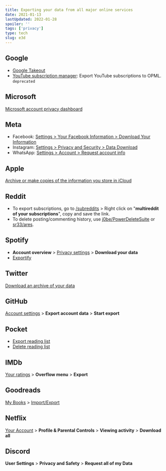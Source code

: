 ```yaml
---
title: Exporting your data from all major online services
date: 2021-01-13
lastUpdated: 2022-01-28
spoiler: ''
tags: ['privacy']
type: tech
slug: e3d
---
```


## Google

- [Google Takeout](https://takeout.google.com/)
- [YouTube subscription manager](https://youtube.com/subscription_manager): Export YouTube subscriptions to OPML. `deprecated`

## Microsoft

[Microsoft account privacy dashboard](https://account.microsoft.com/privacy)

## Meta

- Facebook: [Settings > Your Facebook Information > Download Your Information](https://www.facebook.com/dyi/)
- Instagram: [Settings > Privacy and Security > Data Download](https://www.instagram.com/download/request/)
- WhatsApp: [Settings > Account > Request account info](https://faq.whatsapp.com/general/account-and-profile/how-to-request-your-account-information/)

## Apple

[Archive or make copies of the information you store in iCloud](https://support.apple.com/en-us/HT204055)

## Reddit

- To export subscriptions, go to [/subreddits](https://reddit.com/subreddits) > Right click on "**multireddit of your subscriptions**", copy and save the link.
- To delete posting/commenting history, use [j0be/PowerDeleteSuite](https://github.com/j0be/PowerDeleteSuite) or [sr33/ares](https://github.com/sr33/ares).

## Spotify

- **Account overview** > [Privacy settings](https://www.spotify.com/account/privacy/) > **Download your data**
- [Exportify](https://watsonbox.github.io/exportify/)

## Twitter

[Download an archive of your data](https://twitter.com/settings/download_your_data)

## GitHub

[Account settings](https://github.com/settings/admin) > **Export account data** > **Start export**

## Pocket

- [Export reading list](https://getpocket.com/export)
- [Delete reading list](https://getpocket.com/privacy_clear/)

## IMDb

[Your ratings](https://imdb.com/list/ratings) > **Overflow menu** > **Export**

## Goodreads

[My Books](https://www.goodreads.com/review/list) > [Import/Export](https://www.goodreads.com/review/import)

## Netflix

[Your Account](https://www.netflix.com/YourAccount) > **Profile & Parental Controls** > **Viewing activity** > **Download all**

## Discord

**User Settings** > **Privacy and Safety** > **Request all of my Data**
